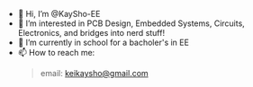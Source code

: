 - 👋 Hi, I’m @KaySho-EE
- 👀 I’m interested in PCB Design, Embedded Systems, Circuits, Electronics, and bridges into nerd stuff!
- 🌱 I’m currently in school for a bacholer's in EE
- 📫 How to reach me: 
  > email: keikaysho@gmail.com
 
  

<!---
KaySho-EE/KaySho-EE is a ✨ special ✨ repository because its `README.md` (this file) appears on your GitHub profile.
You can click the Preview link to take a look at your changes.
--->
